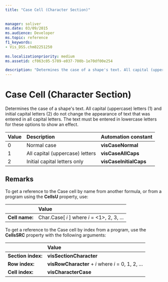 ```yaml
---
title: "Case Cell (Character Section)"
 
 
manager: soliver
ms.date: 03/09/2015
ms.audience: Developer
ms.topic: reference
f1_keywords:
- Vis_DSS.chm82251250
 
ms.localizationpriority: medium
ms.assetid: cf063c05-5789-e037-700b-1e70df00e254

description: "Determines the case of a shape's text. All capital (uppercase) letters (1) and initial capital letters (2) do not change the appearance of text that was entered in all capital letters. The text must be entered in lowercase letters for these options to show an effect."
---
```


# Case Cell (Character Section)

Determines the case of a shape's text. All capital (uppercase) letters (1) and initial capital letters (2) do not change the appearance of text that was entered in all capital letters. The text must be entered in lowercase letters for these options to show an effect.
  
|**Value**|**Description**|**Automation constant**|
|:-----|:-----|:-----|
| 0  <br/> | Normal case  <br/> |**visCaseNormal** <br/> |
| 1  <br/> | All capital (uppercase) letters  <br/> |**visCaseAllCaps** <br/> |
| 2  <br/> | Initial capital letters only  <br/> |**visCaseInitialCaps** <br/> |
   
## Remarks

To get a reference to the Case cell by name from another formula, or from a program using the **CellsU** property, use: 
  
||Value |
|:-----|:-----|
| **Cell name:**  <br/> | Char.Case[  *i*  ]            where  *i*  = <1>, 2, 3, ... |
   
To get a reference to the Case cell by index from a program, use the **CellsSRC** property with the following arguments: 
  
||Value |
|:-----|:-----|
| **Section index:**  <br/> |**visSectionCharacter** <br/> |
| **Row index:**  <br/> |**visRowCharacter** +  *i*            where  *i*  = 0, 1, 2, ... |
| **Cell index:**  <br/> |**visCharacterCase** <br/> |
   


